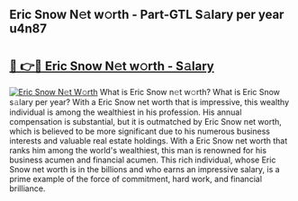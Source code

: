 ## Eric Snow N𝚎t w𝚘rth - Part-GTL S𝚊lary per year u4n87

# <h2><a href="http://gc44oh.nevu.top/?p=Eric+Snow">🔗 👉🔴 Eric Snow N𝚎t w𝚘rth - S𝚊lary</a></h2>

[![Eric Snow N𝚎t W𝚘rth](https://i.imgur.com/Oavwk0R.jpeg)](http://gc44oh.nevu.top/?p=Eric+Snow)
What is Eric Snow n𝚎t w𝚘rth? What is Eric Snow s𝚊lary per year?
With a Eric Snow net worth that is impressive, this wealthy individual is among the wealthiest in his profession. His annual compensation is substantial, but it is outmatched by Eric Snow net worth, which is believed to be more significant due to his numerous business interests and valuable real estate holdings. With a Eric Snow net worth that ranks him among the world's wealthiest, this man is renowned for his business acumen and financial acumen. This rich individual, whose Eric Snow net worth is in the billions and who earns an impressive salary, is a prime example of the force of commitment, hard work, and financial brilliance.
